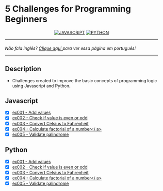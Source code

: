 # 5 Challenges for Programming Beginners

<div align="center">

[![JAVASCRIPT](https://img.shields.io/badge/JavaScript-F7DF1E?style=for-the-badge&logo=javascript&logoColor=black)]()
[![PYTHON](https://img.shields.io/badge/Python-14354C?style=for-the-badge&logo=python&logoColor=white)]()

</div>

---

<h6>Não fala inglês? <a href="https://github.com/naycorrea/desafios-iniciantes/blob/main/README.md">Clique aqui </a> para ver essa página em português!

---

## Description

- Challenges created to improve the basic concepts of programming logic using Javascript and Python.

## Javascript

- [x] <a href="https://github.com/naycorrea/desafios-iniciantes/blob/main/ex001-sum/index.js" rel="nofollow">ex001 - Add values</a>
- [x] <a href="https://github.com/naycorrea/desafios-iniciantes/blob/main/ex002-checkOddOrEven/index.js" rel="nofollow">ex002 - Check if value is even or odd </a>
- [x] <a href="https://github.com/naycorrea/desafios-iniciantes/blob/main/ex003-celsiusToFahrenheit/index.js" rel="nofollow">ex003 - Convert Celsius to Fahrenheit</a >
- [x] <a href="https://github.com/naycorrea/desafios-iniciantes/blob/main/ex004-factorial/index.js" rel="nofollow">ex004 - Calculate factorial of a number</ a>
- [x] <a href="" rel="nofollow">ex005 - Validate palindrome</a>

## Python

- [x] <a href="https://github.com/naycorrea/desafios-iniciantes/blob/main/ex001-sum/main.py" rel="nofollow">ex001 - Add values</a>
- [x] <a href="https://github.com/naycorrea/desafios-iniciantes/blob/main/ex002-checkOddOrEven/main.py" rel="nofollow">ex002 - Check if value is even or odd </a>
- [x] <a href="https://github.com/naycorrea/desafios-iniciantes/blob/main/ex003-celsiusToFahrenheit/main.py" rel="nofollow">ex003 - Convert Celsius to Fahrenheit</a >
- [x] <a href="https://github.com/naycorrea/desafios-iniciantes/blob/main/ex004-factorial/main.py" rel="nofollow">ex004 - Calculate factorial of a number</ a>
- [x] <a href="" rel="nofollow">ex005 - Validate palindrome</a>
